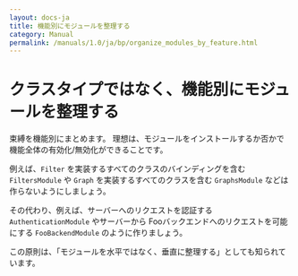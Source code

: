 ```yaml
---
layout: docs-ja
title: 機能別にモジュールを整理する
category: Manual
permalink: /manuals/1.0/ja/bp/organize_modules_by_feature.html
---
```

# クラスタイプではなく、機能別にモジュールを整理する

束縛を機能別にまとめます。
理想は、モジュールをインストールするか否かで機能全体の有効化/無効化ができることです。

例えば、`Filter` を実装するすべてのクラスのバインディングを含む `FiltersModule` や `Graph` を実装するすべてのクラスを含む `GraphsModule` などは作らないようにしましょう。

その代わり、例えば、サーバーへのリクエストを認証する `AuthenticationModule` やサーバーから Fooバックエンドへのリクエストを可能にする `FooBackendModule` のように作りましょう。

この原則は、「モジュールを水平ではなく、垂直に整理する」としても知られています。
